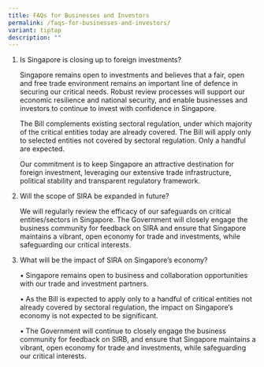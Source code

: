 ```yaml
---
title: FAQs for Businesses and Investors
permalink: /faqs-for-businesses-and-investors/
variant: tiptap
description: ""
---
```

<ol data-tight="true" class="tight"><li><p>Is Singapore is closing up to foreign investments?</p><p>Singapore remains open to investments and believes that a fair, open and free trade environment remains an important line of defence in securing our critical needs. Robust review processes will support our economic resilience and national security, and enable businesses and investors to continue to invest with confidence in Singapore.</p><p>The Bill complements existing sectoral regulation, under which majority of the critical entities today are already covered. The Bill will apply only to selected entities not covered by sectoral regulation. Only a handful are expected. </p><p>Our commitment is to keep Singapore an attractive destination for foreign investment, leveraging our extensive trade infrastructure, political stability and transparent regulatory framework.</p><p></p></li><li><p>Will the scope of SIRA be expanded in future?</p><p>We will regularly review the efficacy of our safeguards on critical entities/sectors in Singapore. The Government will closely engage the business community for feedback on SIRA and ensure that Singapore maintains a vibrant, open economy for trade and investments, while safeguarding our critical interests.    </p><p></p></li><li><p>What will be the impact of SIRA on Singapore’s economy?</p><p>•	Singapore remains open to business and collaboration opportunities with our trade and investment partners.  </p><p>•	As the Bill is expected to apply only to a handful of critical entities not already covered by sectoral regulation, the impact on Singapore’s economy is not expected to be significant. </p><p>•	The Government will continue to closely engage the business community for feedback on SIRB, and ensure that Singapore maintains a vibrant, open economy for trade and investments, while safeguarding our critical interests.    </p><p></p></li></ol><p></p>
